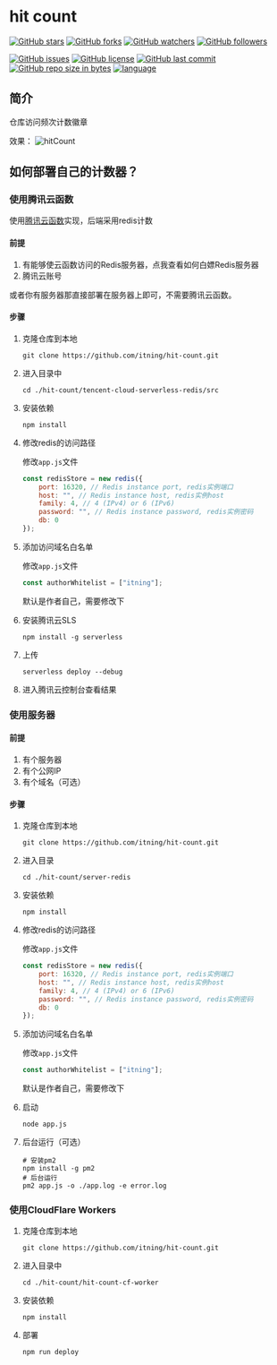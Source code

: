 # hit count

[![GitHub stars](https://img.shields.io/github/stars/itning/hit-count.svg?style=social&label=Stars)](https://github.com/itning/hit-count/stargazers)
[![GitHub forks](https://img.shields.io/github/forks/itning/hit-count.svg?style=social&label=Fork)](https://github.com/itning/hit-count/network/members)
[![GitHub watchers](https://img.shields.io/github/watchers/itning/hit-count.svg?style=social&label=Watch)](https://github.com/itning/hit-count/watchers)
[![GitHub followers](https://img.shields.io/github/followers/itning.svg?style=social&label=Follow)](https://github.com/itning?tab=followers)

[![GitHub issues](https://img.shields.io/github/issues/itning/hit-count.svg)](https://github.com/itning/hit-count/issues)
[![GitHub license](https://img.shields.io/github/license/itning/hit-count.svg)](https://github.com/itning/hit-count/blob/master/LICENSE)
[![GitHub last commit](https://img.shields.io/github/last-commit/itning/hit-count.svg)](https://github.com/itning/hit-count/commits)
[![GitHub repo size in bytes](https://img.shields.io/github/repo-size/itning/hit-count.svg)](https://github.com/itning/hit-count)
[![language](https://img.shields.io/badge/language-JavaScript-green.svg)](https://github.com/itning/hit-count)

## 简介

仓库访问频次计数徽章

效果：
![hitCount](https://hitcount.itning.com/?u=itning&r=hit-counts)

## 如何部署自己的计数器？

### 使用腾讯云函数

使用[腾讯云函数](https://console.cloud.tencent.com/scf/)实现，后端采用redis计数

#### 前提

1. 有能够使云函数访问的Redis服务器，点我查看如何白嫖Redis服务器
2. 腾讯云账号

或者你有服务器那直接部署在服务器上即可，不需要腾讯云函数。

#### 步骤

1. 克隆仓库到本地

   `git clone https://github.com/itning/hit-count.git`

2. 进入目录中

   `cd ./hit-count/tencent-cloud-serverless-redis/src`

3. 安装依赖

   `npm install`

4. 修改redis的访问路径

   修改`app.js`文件

   ```javascript
   const redisStore = new redis({
       port: 16320, // Redis instance port, redis实例端口
       host: "", // Redis instance host, redis实例host
       family: 4, // 4 (IPv4) or 6 (IPv6)
       password: "", // Redis instance password, redis实例密码
       db: 0
   });
   ```

5. 添加访问域名白名单

   修改`app.js`文件

   ```javascript
   const authorWhitelist = ["itning"];
   ```

   默认是作者自己，需要修改下

6. 安装腾讯云SLS

   `npm install -g serverless`

7. 上传

   `serverless deploy --debug`

8. 进入腾讯云控制台查看结果

### 使用服务器

#### 前提

1. 有个服务器
2. 有个公网IP
3. 有个域名（可选）

#### 步骤

1. 克隆仓库到本地

   `git clone https://github.com/itning/hit-count.git`

2. 进入目录

   `cd ./hit-count/server-redis`

3. 安装依赖

   `npm install`

4. 修改redis的访问路径

   修改`app.js`文件

   ```javascript
   const redisStore = new redis({
       port: 16320, // Redis instance port, redis实例端口
       host: "", // Redis instance host, redis实例host
       family: 4, // 4 (IPv4) or 6 (IPv6)
       password: "", // Redis instance password, redis实例密码
       db: 0
   });
   ```

5. 添加访问域名白名单

   修改`app.js`文件

   ```javascript
   const authorWhitelist = ["itning"];
   ```

   默认是作者自己，需要修改下

6. 启动

   `node app.js`
   
7. 后台运行（可选）

   ```shell
   # 安装pm2
   npm install -g pm2
   # 后台运行
   pm2 app.js -o ./app.log -e error.log
   ```
### 使用CloudFlare Workers

1. 克隆仓库到本地

   `git clone https://github.com/itning/hit-count.git`

2. 进入目录中

   `cd ./hit-count/hit-count-cf-worker`
   
4. 安装依赖

   `npm install`

5. 部署

   `npm run deploy`


